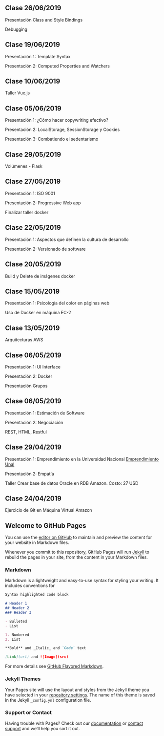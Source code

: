 ## Clase 26/06/2019

Presentación Class and Style Bindings

Debugging

## Clase 19/06/2019

Presentación 1: Template Syntax

Presentación 2: Computed Properties and Watchers

## Clase 10/06/2019

Taller Vue.js

## Clase 05/06/2019

Presentación 1: ¿Cómo hacer copywriting efectivo?

Presentación 2: LocalStorage, SessionStorage y Cookies

Presentación 3: Combatiendo el sedentarismo

## Clase 29/05/2019

Volúmenes - Flask

## Clase 27/05/2019

Presentación 1: ISO 9001

Presentación 2: Progressive Web app

Finalizar taller docker

## Clase 22/05/2019

Presentación 1: Aspectos que definen la cultura de desarrollo

Presentación 2: Versionado de software

## Clase 20/05/2019

Build y Delete de imágenes docker

## Clase 15/05/2019

Presentación 1: Psicología del color en páginas web

Uso de Docker en máquina EC-2

## Clase 13/05/2019

Arquitecturas AWS

## Clase 06/05/2019

Presentación 1: UI Interface

Presentación 2: Docker

Presentación Grupos

## Clase 06/05/2019

Presentación 1: Estimación de Software

Presentación 2: Negociación

REST, HTML, Restful

## Clase 29/04/2019

Presentación 1: Emprendimiento en la Universidad Nacional
[Emprendimiento Unal](https://emprendimiento.unal.edu.co)

Presentación 2: Empatía

Taller Crear base de datos Oracle en RDB Amazon.
Costo: 27 USD

## Clase 24/04/2019

Ejercicio de Git en Máquina Virtual Amazon

## Welcome to GitHub Pages

You can use the [editor on GitHub](https://github.com/meguerreroa/ProyectoIngSoft/edit/master/README.md) to maintain and preview the content for your website in Markdown files.

Whenever you commit to this repository, GitHub Pages will run [Jekyll](https://jekyllrb.com/) to rebuild the pages in your site, from the content in your Markdown files.

### Markdown

Markdown is a lightweight and easy-to-use syntax for styling your writing. It includes conventions for

```markdown
Syntax highlighted code block

# Header 1
## Header 2
### Header 3

- Bulleted
- List

1. Numbered
2. List

**Bold** and _Italic_ and `Code` text

[Link](url) and ![Image](src)
```

For more details see [GitHub Flavored Markdown](https://guides.github.com/features/mastering-markdown/).

### Jekyll Themes

Your Pages site will use the layout and styles from the Jekyll theme you have selected in your [repository settings](https://github.com/meguerreroa/ProyectoIngSoft/settings). The name of this theme is saved in the Jekyll `_config.yml` configuration file.

### Support or Contact

Having trouble with Pages? Check out our [documentation](https://help.github.com/categories/github-pages-basics/) or [contact support](https://github.com/contact) and we’ll help you sort it out.
